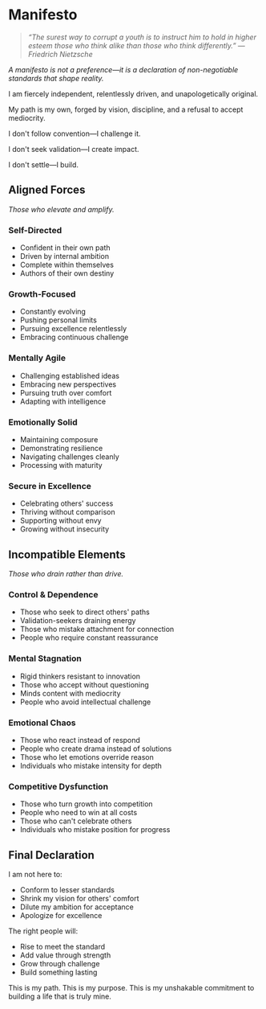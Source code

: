 # Manifesto

> *“The surest way to corrupt a youth is to instruct him to hold in higher esteem those who think alike than those who think differently.” — Friedrich Nietzsche*

*A manifesto is not a preference—it is a declaration of non-negotiable standards that shape reality.*

I am fiercely independent, relentlessly driven, and unapologetically original.

My path is my own, forged by vision, discipline, and a refusal to accept mediocrity.

I don't follow convention—I challenge it.

I don't seek validation—I create impact.

I don't settle—I build.

## Aligned Forces

*Those who elevate and amplify.*

### Self-Directed
- Confident in their own path
- Driven by internal ambition
- Complete within themselves
- Authors of their own destiny

### Growth-Focused
- Constantly evolving
- Pushing personal limits
- Pursuing excellence relentlessly
- Embracing continuous challenge

### Mentally Agile
- Challenging established ideas
- Embracing new perspectives
- Pursuing truth over comfort
- Adapting with intelligence

### Emotionally Solid
- Maintaining composure
- Demonstrating resilience
- Navigating challenges cleanly
- Processing with maturity

### Secure in Excellence
- Celebrating others' success
- Thriving without comparison
- Supporting without envy
- Growing without insecurity

## Incompatible Elements

*Those who drain rather than drive.*

### Control & Dependence
- Those who seek to direct others' paths
- Validation-seekers draining energy
- Those who mistake attachment for connection
- People who require constant reassurance

### Mental Stagnation
- Rigid thinkers resistant to innovation
- Those who accept without questioning
- Minds content with mediocrity
- People who avoid intellectual challenge

### Emotional Chaos
- Those who react instead of respond
- People who create drama instead of solutions
- Those who let emotions override reason
- Individuals who mistake intensity for depth

### Competitive Dysfunction
- Those who turn growth into competition
- People who need to win at all costs
- Those who can't celebrate others
- Individuals who mistake position for progress

## Final Declaration

I am not here to:
- Conform to lesser standards
- Shrink my vision for others' comfort
- Dilute my ambition for acceptance
- Apologize for excellence

The right people will:
- Rise to meet the standard
- Add value through strength
- Grow through challenge
- Build something lasting

This is my path. This is my purpose. This is my unshakable commitment to building a life that is truly mine.